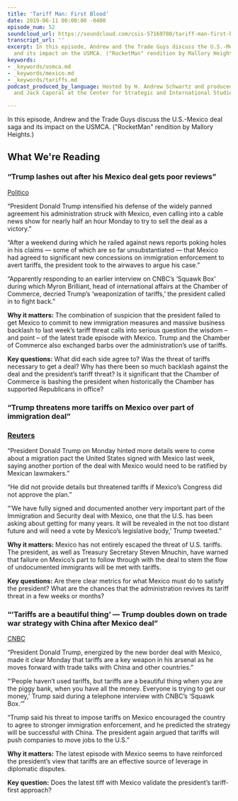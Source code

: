 ```yaml
---
title: 'Tariff Man: First Blood'
date: 2019-06-11 00:00:00 -0400
episode_num: 52
soundcloud_url: https://soundcloud.com/csis-57169780/tariff-man-first-blood
transcript_url: ''
excerpt: In this episode, Andrew and the Trade Guys discuss the U.S.-Mexico deal saga
  and its impact on the USMCA. ("RocketMan" rendition by Mallory Heights.)
keywords:
- _keywords/usmca.md
- _keywords/mexico.md
- _keywords/tariffs.md
podcast_produced_by_language: Hosted by H. Andrew Schwartz and produced by Yumi Araki
  and Jack Caporal at the Center for Strategic and International Studies in Washington.

---
```

In this episode, Andrew and the Trade Guys discuss the U.S.-Mexico deal saga and its impact on the USMCA. ("RocketMan" rendition by Mallory Heights.)

## What We're Reading

### “Trump lashes out after his Mexico deal gets poor reviews” 

[Politico](https://www.politico.com/story/2019/06/10/trump-mexico-trade-agreement-1358723)

“President Donald Trump intensified his defense of the widely panned agreement his administration struck with Mexico, even calling into a cable news show for nearly half an hour Monday to try to sell the deal as a victory.”

“After a weekend during which he railed against news reports poking holes in his claims — some of which are so far unsubstantiated — that Mexico had agreed to significant new concessions on immigration enforcement to avert tariffs, the president took to the airwaves to argue his case.”

“Apparently responding to an earlier interview on CNBC’s ‘Squawk Box’ during which Myron Brilliant, head of international affairs at the Chamber of Commerce, decried Trump’s ‘weaponization of tariffs,’ the president called in to fight back.”

**Why it matters:** The combination of suspicion that the president failed to get Mexico to commit to new immigration measures and massive business backlash to last week’s tariff threat calls into serious question the wisdom – and point – of the latest trade episode with Mexico. Trump and the Chamber of Commerce also exchanged barbs over the administration’s use of tariffs.

**Key questions:** What did each side agree to? Was the threat of tariffs necessary to get a deal? Why has there been so much backlash against the deal and the president’s tariff threat? Is it significant that the Chamber of Commerce is bashing the president when historically the Chamber has supported Republicans in office?

### “Trump threatens more tariffs on Mexico over part of immigration deal” 

### [Reuters](https://www.reuters.com/article/us-usa-trade-mexico/trump-threatens-more-tariffs-on-mexico-over-part-of-immigration-deal-idUSKCN1TB182)

“President Donald Trump on Monday hinted more details were to come about a migration pact the United States signed with Mexico last week, saying another portion of the deal with Mexico would need to be ratified by Mexican lawmakers.”

“He did not provide details but threatened tariffs if Mexico’s Congress did not approve the plan.”

“’We have fully signed and documented another very important part of the Immigration and Security deal with Mexico, one that the U.S. has been asking about getting for many years. It will be revealed in the not too distant future and will need a vote by Mexico’s legislative body,’ Trump tweeted.”

**Why it matters:** Mexico has not entirely escaped the threat of U.S. tariffs. The president, as well as Treasury Secretary Steven Mnuchin, have warned that failure on Mexico’s part to follow through with the deal to stem the flow of undocumented immigrants will be met with tariffs.

**Key questions:** Are there clear metrics for what Mexico must do to satisfy the president? What are the chances that the administration revives its tariff threat in a few weeks or months?

### “‘Tariffs are a beautiful thing’ — Trump doubles down on trade war strategy with China after Mexico deal” 

[CNBC](https://www.cnbc.com/2019/06/10/trump-doubles-down-on-trade-war-tariff-strategy-after-mexico-deal.html)

“President Donald Trump, energized by the new border deal with Mexico, made it clear Monday that tariffs are a key weapon in his arsenal as he moves forward with trade talks with China and other countries.”

“’People haven’t used tariffs, but tariffs are a beautiful thing when you are the piggy bank, when you have all the money. Everyone is trying to get our money,’ Trump said during a telephone interview with CNBC’s ‘Squawk Box.‘”

“Trump said his threat to impose tariffs on Mexico encouraged the country to agree to stronger immigration enforcement, and he predicted the strategy will be successful with China. The president again argued that tariffs will push companies to move jobs to the U.S.”

**Why it matters:** The latest episode with Mexico seems to have reinforced the president’s view that tariffs are an effective source of leverage in diplomatic disputes.

**Key question:** Does the latest tiff with Mexico validate the president’s tariff-first approach?